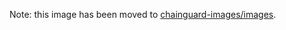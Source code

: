 Note: this image has been moved to [chainguard-images/images](https://github.com/chainguard-images/images/tree/main/images/busybox).

